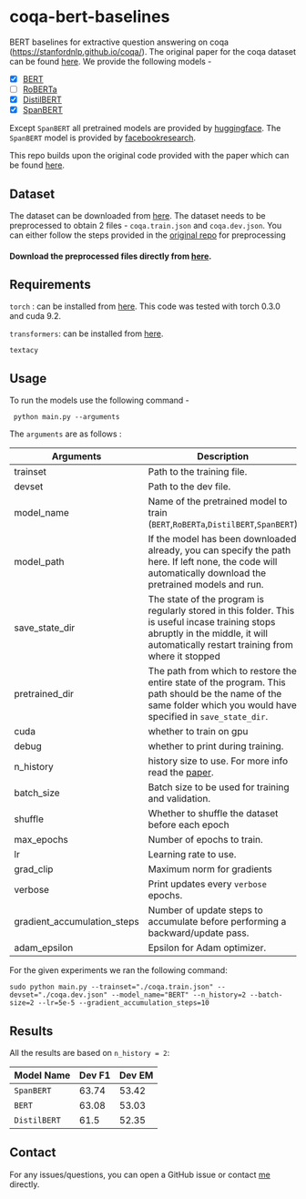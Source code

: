 # coqa-bert-baselines
BERT baselines for extractive question answering on coqa (https://stanfordnlp.github.io/coqa/). The original paper for the coqa dataset can be found [here](https://arxiv.org/abs/1808.07042). We provide the following models - 

- [x] [BERT](https://arxiv.org/pdf/1810.04805.pdf)
- [ ] [RoBERTa](https://arxiv.org/abs/1907.11692)
- [x] [DistilBERT](https://github.com/huggingface/transformers/tree/master/examples/distillation)
- [x] [SpanBERT](https://arxiv.org/abs/1907.10529)

Except `SpanBERT` all pretrained models are provided by [huggingface](https://github.com/huggingface/transformers). The `SpanBERT` model is provided by [facebookresearch](https://github.com/facebookresearch/SpanBERT). 

This repo builds upon the original code provided with the paper which can be found [here](https://github.com/stanfordnlp/coqa-baselines).

## Dataset

The dataset can be downloaded from [here](https://stanfordnlp.github.io/coqa/). The dataset needs to be preprocessed to obtain 2 files - `coqa.train.json` and `coqa.dev.json`. You can either follow the steps provided in the [original repo](https://github.com/stanfordnlp/coqa-baselines) for preprocessing

#### Download the preprocessed files directly from [here](https://drive.google.com/drive/folders/10HXULZHq973NWds0ONJBvjOLibiIlng7?usp=sharing). 

## Requirements

`torch` : can be installed from [here](https://pytorch.org/). This code was tested with torch 0.3.0 and cuda 9.2.

`transformers`: can be installed from  [here](https://github.com/huggingface/transformers).

`textacy`

## Usage
To run the models use the following command - 

``` python main.py --arguments```

The ```arguments``` are as follows : 

| Arguments | Description |
| ----------|-------------|
| trainset | Path to the training file.|
| devset | Path to the dev file. |
| model_name | Name of the pretrained model to train (`BERT`,`RoBERTa`,`DistilBERT`,`SpanBERT`) |
| model_path| If the model has been downloaded already, you can specify the path here. If left none, the code will automatically download the pretrained models and run. |
| save_state_dir | The state of the program is regularly stored in this folder. This is useful incase training stops abruptly in the middle, it will automatically restart training from where it stopped |
| pretrained_dir | The path from which to restore the entire state of the program.  This path should be the name of the same folder which you would have specified in `save_state_dir`. |
| cuda | whether to train on gpu |
| debug | whether to print during training. |
| n_history | history size to use. For more info read the [paper](https://arxiv.org/abs/1808.07042). |
| batch_size | Batch size to be used for training and validation. |
| shuffle | Whether to shuffle the dataset before each epoch
| max_epochs | Number of epochs to train. |
| lr | Learning rate to use. |
| grad_clip | Maximum norm for gradients |
| verbose | Print updates every `verbose` epochs. |
| gradient_accumulation_steps | Number of update steps to accumulate before performing a backward/update pass. |
| adam_epsilon | Epsilon for Adam optimizer. |

For the given experiments we ran the following command:

`sudo python main.py --trainset="./coqa.train.json" --devset="./coqa.dev.json" --model_name="BERT" --n_history=2 --batch-size=2 --lr=5e-5 --gradient_accumulation_steps=10`


## Results
All the results are based on `n_history = 2`:

|Model Name| Dev F1 | Dev EM |
|----------|--------|--------|
| `SpanBERT` | 63.74 | 53.42 |
| `BERT` | 63.08 | 53.03 |
| `DistilBERT` | 61.5 | 52.35 |

## Contact

For any issues/questions, you can open a GitHub issue or contact [me](http://aniketdidolkar.in/) directly. 
